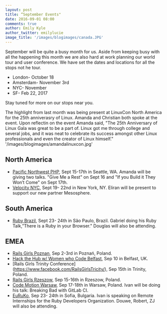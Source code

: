 ```yaml
---
layout: post
title: “September Events"
date: 2016-09-01 08:00
comments: true
author: Emily Kyle
author_twitter: emilylucie
image_title: '/images/blogimages/canada.JPG'
---
```


September will be quite a busy month for us. Aside from keeping busy with all the happening this month we are also hard at work planning our world tour and user conference.
We have set the dates and locations for all the stops not he tour.
- London- October 18
- Amsterdam- November 3rd
- NYC- November
- SF- Feb 22, 2017

Stay tuned for more on our stops near you.

The highlight from last month was being present at LinuxCon North America for the 25th anniverasry of Linux. Amanda and Christian both spoke at the event. Upon reflectin on the event Amanda said, "The 25th Anniversary of Linux Gala was great to be a part of. Linux got me through college and several jobs, and it was neat to celebrate its success amongst other Linux professionals and even the creator of Linux himself."
'/images/blogimages/amandalinuxcon.jpg'

<!-- more -->

## North America
- [Pacific Northwest PHP](http://www.pnwphp.com/), Sept 15-17th in Seattle, WA. Amanda will be giving two talks. "Give Me a Rest" on Sept 16 and "If you Build it They Won’t Come" on Sept 17th.
- [Velocity NYC](http://conferences.oreilly.com/velocity/devops-web-performance-ny), Sept 19- 22nd in New York, NY. Eliran will be present to support our new partner Mesosphere.

## South America
- [Ruby Brazil](http://rubyconfbrcfp.com.br/new_format#.VyoZ1RUrLBJ), Sept 23- 24th in São Paulo, Brazil. Gabriel doing his Ruby Talk,”There is a Ruby in your Browser." Douglas will also be attending.

## EMEA
- [Rails Girls Poznan](http://railsgirls.com/poznan), Sep 2-3rd in Poznań, Poland.
- [Hack the Hub w/ Women who Code Belfast](http://www.meetup.com/Hack-in-the-hub-with-Women-Who-Code-Nigma/), Sep 10 in Belfast, UK.
- [Rails Girls Trinity Conference] (https://www.facebook.com/RailsGirlsTricity/), Sep 15th in Trinity, Poland.
- [Rails Girls Rzeszow](http://railsgirls.com/rzeszow), Sep 15-16th in Rzeszow, Poland.
- [Code Motion Warsaw](http://warsaw2016.codemotionworld.com/), Sep 17-18th in Warsaw, Poland. Ivan will be doing his talk: Breaking Bad with GitLab CI.
- [EuRuKo](http://euruko2016.org/), Sep 23- 24th in Sofia, Bulgaria. Ivan is speaking on Remote Internships for the Ruby Developers Organization. Douwe, Robert, ZJ will also be attending.

[team]: https://about.gitlab.com/team/
[Amanda]: https://twitter.com/AmbassadorAwsum
[Christian]: https://twitter.com/ChristianCouder
[Douglas]: https://twitter.com/dbalexandre
[Douwe]: https://twitter.com/DouweM
[Eliran]: https://twitter.com/eliran_mesika
